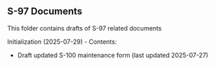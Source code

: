 ## S-97 Documents

This folder contains drafts of S-97 related documents

Initialization (2025-07-29) - Contents:
- Draft updated S-100 maintenance form (last updated 2025-07-27)
